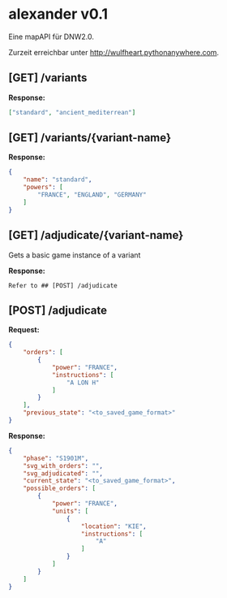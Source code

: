 # alexander v0.1

Eine mapAPI für DNW2.0.

Zurzeit erreichbar unter http://wulfheart.pythonanywhere.com.

## [GET] /variants

**Response:**
```json
["standard", "ancient_mediterrean"]
```


## [GET] /variants/{variant-name}

**Response:** 
```json
{
    "name": "standard",
    "powers": [
        "FRANCE", "ENGLAND", "GERMANY"
    ] 
}

```

## [GET] /adjudicate/{variant-name}

Gets a basic game instance of a variant

**Response:**

```
Refer to ## [POST] /adjudicate
```

## [POST] /adjudicate

**Request:** 

```json
{
    "orders": [
        {
            "power": "FRANCE",
            "instructions": [
                "A LON H"
            ]
        }
    ],
    "previous_state": "<to_saved_game_format>"
}
```

**Response:** 

```json
{
    "phase": "S1901M",
    "svg_with_orders": "",
    "svg_adjudicated": "",
    "current_state": "<to_saved_game_format>",
    "possible_orders": [
        {
            "power": "FRANCE",
            "units": [
                {
                    "location": "KIE",
                    "instructions": [
                        "A"
                    ]
                }
            ]
        }
    ]
}
```
